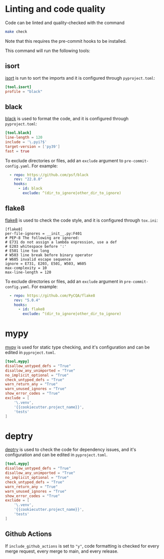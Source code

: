 # Linting and code quality

Code can be linted and quality-checked with the command

``` bash
make check
```

Note that this requires the pre-commit hooks to be installed. 

This command will run the following tools:

## isort

[isort](https://pycqa.github.io/isort/index.html) is run to sort the imports and it is configured through `pyproject.toml`:

```toml
[tool.isort]
profile = "black"
```

## black 

[black](https://pypi.org/project/black/) is used to format the code, and it is configured through `pyproject.toml`:

```toml
[tool.black]
line-length = 120
include = '\.pyi?$'
target-version = ['py39']
fast = true
```

To exclude directories or files, add an `exclude` argument to `pre-commit-config.yaml`. For example:

```yaml
  - repo: https://github.com/psf/black
    rev: "22.8.0"
    hooks:
      - id: black
        exclude: ^(dir_to_ignore|other_dir_to_ignore)
```

## flake8

[flake8](https://flake8.pycqa.org/en/latest/) is used to check the code style, and it is configured through `tox.ini`:

```
[flake8]
per-file-ignores = __init__.py:F401
# PEP-8 The following are ignored:
# E731 do not assign a lambda expression, use a def
# E203 whitespace before ':'
# E501 line too long
# W503 line break before binary operator
# W605 invalid escape sequence
ignore = E731, E203, E501, W503, W605
max-complexity = 10
max-line-length = 120
```

To exclude directories or files, add an `exclude` argument in `pre-commit-config.yaml`. For example:

```yaml
  - repo: https://github.com/PyCQA/flake8
    rev: "5.0.4"
    hooks:
      - id: flake8
        exclude: ^(dir_to_ignore|other_dir_to_ignore)
```

# mypy

[mypy](https://mypy.readthedocs.io/en/stable/) is used for static type checking, and it's configuration and can be edited in `pyproject.toml`.

```toml
[tool.mypy]
disallow_untyped_defs = "True"
disallow_any_unimported = "True"
no_implicit_optional = "True"
check_untyped_defs = "True"
warn_return_any = "True"
warn_unused_ignores = "True"
show_error_codes = "True"
exclude = [
    '\.venv',
    '{{cookiecutter.project_name}}',
    'tests'
]
```

# deptry

[deptry](https://github.com/fpgmaas/deptry) is used to check the code for dependency issues, and it's configuration and can be edited in `pyproject.toml`.

```toml
[tool.mypy]
disallow_untyped_defs = "True"
disallow_any_unimported = "True"
no_implicit_optional = "True"
check_untyped_defs = "True"
warn_return_any = "True"
warn_unused_ignores = "True"
show_error_codes = "True"
exclude = [
    '\.venv',
    '{{cookiecutter.project_name}}',
    'tests'
]
```

## Github Actions

If `include_github_actions` is set to `"y"`, code formatting is checked
for every merge request, every merge to main, and every release.
